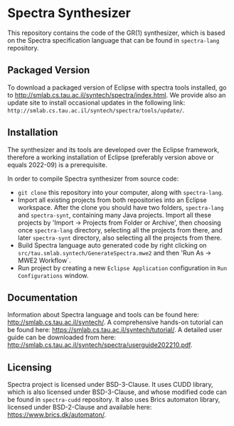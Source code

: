 # Spectra Synthesizer
This repository contains the code of the GR(1) synthesizer, which is based on the Spectra specification language that can be found in `spectra-lang` repository.

## Packaged Version
To download a packaged version of Eclipse with spectra tools installed, go to http://smlab.cs.tau.ac.il/syntech/spectra/index.html.
We provide also an update site to install occasional updates in the following link: `http://smlab.cs.tau.ac.il/syntech/spectra/tools/update/`.

## Installation
The synthesizer and its tools are developed over the Eclipse framework, therefore a working installation of Eclipse (preferably version above or equals 2022-09) is a prerequisite.

In order to compile Spectra synthesizer from source code:
- `git clone` this repository into your computer, along with `spectra-lang`.
- Import all existing projects from both repositories into an Eclipse workspace. After the clone you should have two folders, `spectra-lang` and `spectra-synt`, containing many Java projects. Import all these projects by 'Import -> Projects from Folder or Archive', then choosing once `spectra-lang` directory, selecting all the projects from there, and later `spectra-synt` directory, also selecting all the projects from there.
- Build Spectra language auto generated code by right clicking on `src/tau.smlab.syntech/GenerateSpectra.mwe2` and then 'Run As -> MWE2 Workflow`.
- Run project by creating a new `Eclipse Application` configuration in `Run Configurations` window.

## Documentation
Information about Spectra language and tools can be found here: http://smlab.cs.tau.ac.il/syntech/.
A comprehensive hands-on tutorial can be found here: https://smlab.cs.tau.ac.il/syntech/tutorial/.
A detailed user guide can be downloaded from here: http://smlab.cs.tau.ac.il/syntech/spectra/userguide202210.pdf.

## Licensing
Spectra project is licensed under BSD-3-Clause. It uses CUDD library, which is also licensed under BSD-3-Clause, and whose modified code can be found in `spectra-cudd` repository. It also uses Brics automaton library, licensed under BSD-2-Clause and available here: https://www.brics.dk/automaton/.
